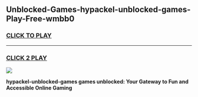 
## Unblocked-Games-hypackel-unblocked-games-Play-Free-wmbb0
<h3>
<a href="https://premium76.site?title=hypackel-unblocked-games&ref=10A">CLICK TO PLAY</a></h3>
<hr>

<h3>
<a href="https://premium76.site?title=hypackel-unblocked-games&ref=10A">CLICK 2 PLAY</a>
  
</h3>

<a href="https://premium76.site?title=hypackel-unblocked-games&ref=10A"><img src="https://clearcache.store/games.png"></a>


**hypackel-unblocked-games games unblocked: Your Gateway to Fun and Accessible Online Gaming**
